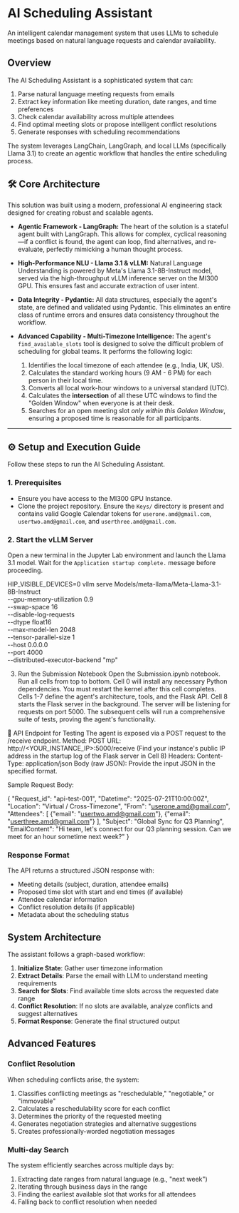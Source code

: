 # AI Scheduling Assistant

An intelligent calendar management system that uses LLMs to schedule meetings based on natural language requests and calendar availability.

## Overview

The AI Scheduling Assistant is a sophisticated system that can:

1. Parse natural language meeting requests from emails
2. Extract key information like meeting duration, date ranges, and time preferences
3. Check calendar availability across multiple attendees
4. Find optimal meeting slots or propose intelligent conflict resolutions
5. Generate responses with scheduling recommendations

The system leverages LangChain, LangGraph, and local LLMs (specifically Llama 3.1) to create an agentic workflow that handles the entire scheduling process.

## 🛠️ Core Architecture

This solution was built using a modern, professional AI engineering stack designed for creating robust and scalable agents.

*   **Agentic Framework - LangGraph:** The heart of the solution is a stateful agent built with LangGraph. This allows for complex, cyclical reasoning—if a conflict is found, the agent can loop, find alternatives, and re-evaluate, perfectly mimicking a human thought process.

*   **High-Performance NLU - Llama 3.1 & vLLM:** Natural Language Understanding is powered by Meta's Llama 3.1-8B-Instruct model, served via the high-throughput vLLM inference server on the MI300 GPU. This ensures fast and accurate extraction of user intent.

*   **Data Integrity - Pydantic:** All data structures, especially the agent's state, are defined and validated using Pydantic. This eliminates an entire class of runtime errors and ensures data consistency throughout the workflow.

*   **Advanced Capability - Multi-Timezone Intelligence:** The agent's `find_available_slots` tool is designed to solve the difficult problem of scheduling for global teams. It performs the following logic:
    1.  Identifies the local timezone of each attendee (e.g., India, UK, US).
    2.  Calculates the standard working hours (9 AM - 6 PM) for each person in their local time.
    3.  Converts all local work-hour windows to a universal standard (UTC).
    4.  Calculates the **intersection** of all these UTC windows to find the "Golden Window" when everyone is at their desk.
    5.  Searches for an open meeting slot *only within this Golden Window*, ensuring a proposed time is reasonable for all participants.

---

## ⚙️ Setup and Execution Guide

Follow these steps to run the AI Scheduling Assistant.

### 1. Prerequisites
- Ensure you have access to the MI300 GPU Instance.
- Clone the project repository. Ensure the `Keys/` directory is present and contains valid Google Calendar tokens for `userone.amd@gmail.com`, `usertwo.amd@gmail.com`, and `userthree.amd@gmail.com`.

### 2. Start the vLLM Server
Open a new terminal in the Jupyter Lab environment and launch the Llama 3.1 model. Wait for the `Application startup complete.` message before proceeding.

HIP_VISIBLE_DEVICES=0 vllm serve Models/meta-llama/Meta-Llama-3.1-8B-Instruct \
        --gpu-memory-utilization 0.9 \
        --swap-space 16 \
        --disable-log-requests \
        --dtype float16 \
        --max-model-len 2048 \
        --tensor-parallel-size 1 \
        --host 0.0.0.0 \
        --port 4000 \
        --distributed-executor-backend "mp"



3. Run the Submission Notebook
Open the Submission.ipynb notebook.
Run all cells from top to bottom.
Cell 0 will install any necessary Python dependencies. You must restart the kernel after this cell completes.
Cells 1-7 define the agent's architecture, tools, and the Flask API.
Cell 8 starts the Flask server in the background. The server will be listening for requests on port 5000.
The subsequent cells will run a comprehensive suite of tests, proving the agent's functionality.


📡 API Endpoint for Testing
The agent is exposed via a POST request to the /receive endpoint.
Method: POST
URL: http://<YOUR_INSTANCE_IP>:5000/receive
(Find your instance's public IP address in the startup log of the Flask server in Cell 8)
Headers: Content-Type: application/json
Body (raw JSON): Provide the input JSON in the specified format.



Sample Request Body:

{
    "Request_id": "api-test-001",
    "Datetime": "2025-07-21T10:00:00Z",
    "Location": "Virtual / Cross-Timezone",
    "From": "userone.amd@gmail.com",
    "Attendees": [
        {"email": "usertwo.amd@gmail.com"},
        {"email": "userthree.amd@gmail.com"}
    ],
    "Subject": "Global Sync for Q3 Planning",
    "EmailContent": "Hi team, let's connect for our Q3 planning session. Can we meet for an hour sometime next week?"
}

### Response Format

The API returns a structured JSON response with:

- Meeting details (subject, duration, attendee emails)
- Proposed time slot with start and end times (if available)
- Attendee calendar information
- Conflict resolution details (if applicable)
- Metadata about the scheduling status

## System Architecture

The assistant follows a graph-based workflow:

1. **Initialize State**: Gather user timezone information
2. **Extract Details**: Parse the email with LLM to understand meeting requirements
3. **Search for Slots**: Find available time slots across the requested date range
4. **Conflict Resolution**: If no slots are available, analyze conflicts and suggest alternatives
5. **Format Response**: Generate the final structured output

## Advanced Features

### Conflict Resolution

When scheduling conflicts arise, the system:

1. Classifies conflicting meetings as "reschedulable," "negotiable," or "immovable"
2. Calculates a reschedulability score for each conflict
3. Determines the priority of the requested meeting
4. Generates negotiation strategies and alternative suggestions
5. Creates professionally-worded negotiation messages

### Multi-day Search

The system efficiently searches across multiple days by:

1. Extracting date ranges from natural language (e.g., "next week")
2. Iterating through business days in the range
3. Finding the earliest available slot that works for all attendees
4. Falling back to conflict resolution when needed

